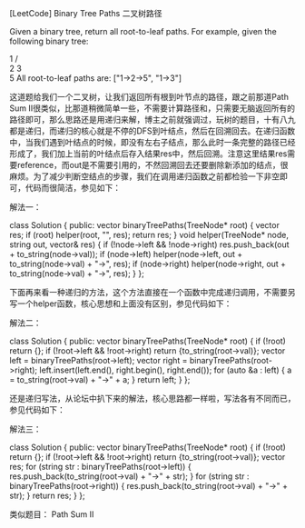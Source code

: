 [LeetCode] Binary Tree Paths 二叉树路径 

 
Given a binary tree, return all root-to-leaf paths.
For example, given the following binary tree:
 
   1
 /   \
2     3
 \
  5
All root-to-leaf paths are:
["1->2->5", "1->3"]
 
这道题给我们一个二叉树，让我们返回所有根到叶节点的路径，跟之前那道Path Sum II很类似，比那道稍微简单一些，不需要计算路径和，只需要无脑返回所有的路径即可，那么思路还是用递归来解，博主之前就强调过，玩树的题目，十有八九都是递归，而递归的核心就是不停的DFS到叶结点，然后在回溯回去。在递归函数中，当我们遇到叶结点的时候，即没有左右子结点，那么此时一条完整的路径已经形成了，我们加上当前的叶结点后存入结果res中，然后回溯。注意这里结果res需要reference，而out是不需要引用的，不然回溯回去还要删除新添加的结点，很麻烦。为了减少判断空结点的步骤，我们在调用递归函数之前都检验一下非空即可，代码而很简洁，参见如下：
 
解法一：

class Solution {
public:
    vector<string> binaryTreePaths(TreeNode* root) {
        vector<string> res;
        if (root) helper(root, "", res);
        return res;
    }
    void helper(TreeNode* node, string out, vector<string>& res) {
        if (!node->left && !node->right) res.push_back(out + to_string(node->val));
        if (node->left) helper(node->left, out + to_string(node->val) + "->", res);
        if (node->right) helper(node->right, out + to_string(node->val) + "->", res);
    }
};

 
下面再来看一种递归的方法，这个方法直接在一个函数中完成递归调用，不需要另写一个helper函数，核心思想和上面没有区别，参见代码如下：
 
解法二：

class Solution {
public:
    vector<string> binaryTreePaths(TreeNode* root) {
        if (!root) return {};
        if (!root->left && !root->right) return {to_string(root->val)};
        vector<string> left = binaryTreePaths(root->left);
        vector<string> right = binaryTreePaths(root->right);
        left.insert(left.end(), right.begin(), right.end());
        for (auto &a : left) {
            a = to_string(root->val) + "->" + a;
        }
        return left;
    }
};

 
还是递归写法，从论坛中扒下来的解法，核心思路都一样啦，写法各有不同而已，参见代码如下：
 
解法三：

class Solution {
public:
    vector<string> binaryTreePaths(TreeNode* root) {
        if (!root) return {};
        if (!root->left && !root->right) return {to_string(root->val)};
        vector<string> res;
        for (string str : binaryTreePaths(root->left)) {
            res.push_back(to_string(root->val) + "->" + str);
        }
        for (string str : binaryTreePaths(root->right)) {
            res.push_back(to_string(root->val) + "->" + str);
        }
        return res;
    }
};

 
类似题目：
Path Sum II